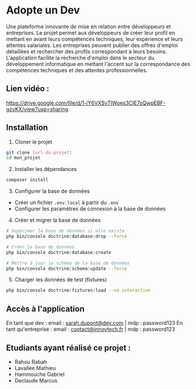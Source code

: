 # Adopte un Dev

Une plateforme innovante de mise en relation entre développeurs et entreprises. Le projet permet aux développeurs de créer leur profil en mettant en avant leurs compétences techniques, leur expérience et leurs attentes salariales. Les entreprises peuvent publier des offres d'emploi détaillées et rechercher des profils correspondant à leurs besoins. L'application facilite la recherche d'emploi dans le secteur du développement informatique en mettant l'accent sur la correspondance des compétences techniques et des attentes professionnelles.

## Lien vidéo : 

https://drive.google.com/file/d/1-jY6VXSvTIWoes3CIE7sQwpEBF-gzvKX/view?usp=sharing

## Installation

1. Cloner le projet
```bash
git clone [url-du-projet]
cd mon_projet
```

2. Installer les dépendances
```bash
composer install
```

3. Configurer la base de données
- Créer un fichier `.env.local` à partir du `.env`
- Configurer les paramètres de connexion à la base de données

4. Créer et migrer la base de données
```bash
# Supprimer la base de données si elle existe
php bin/console doctrine:database:drop --force

# Créer la base de données
php bin/console doctrine:database:create

# Mettre à jour le schéma de la base de données
php bin/console doctrine:schema:update --force
```


5. Charger les données de test (fixtures)
```bash
php bin/console doctrine:fixtures:load --no-interaction
```

## Accès à l'application
En tant que dev : email : sarah.dupont@dev.com | mdp : password123
En tant qu'entreprise : email : contact@innovtech.fr | mdp : password123

## Etudiants ayant réalisé ce projet : 
- Rahou Rabah
- Lavallee Mathieu
- Hammouche Gabriel
- Declaude Marcus
